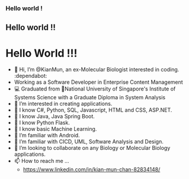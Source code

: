### Hello world !
## Hello world !!
# Hello World !!!
- 👋 Hi, I’m @KianMun, an ex-Molecular Biologist interested in coding. :dependabot:
- Working as a Software Developer in Enterprise Content Management
- :computer:  Graduated from :school:National University of Singapore's Institute of Systems Science with a Graduate Diploma in System Analysis 
- 👀 I’m interested in creating applications. 
- 📖 I know C#, Python, SQL, Javascript, HTML and CSS, ASP.NET.
- 📖 I know Java, Java Spring Boot.
- 📖 I know Python Flask.
- 📖 I know basic Machine Learning.
- 🌱 I’m familiar with Android.
- 🌱 I’m familiar with CICD, UML, Software Analysis and Design.
- 💞️ I’m looking to collaborate on any Biology or Molecular Biology applications.
- 📫 How to reach me ...
  - https://www.linkedin.com/in/kian-mun-chan-82834148/
  

<!---
KianMun/KianMun is a ✨ special ✨ repository because its `README.md` (this file) appears on your GitHub profile.
You can click the Preview link to take a look at your changes.
--->

